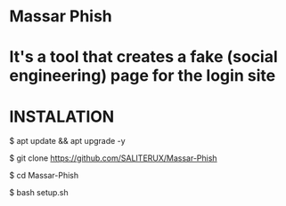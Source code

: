 # Massar Phish
# It's a tool that creates a fake (social engineering) page for the login site
# INSTALATION

$ apt update && apt upgrade -y

$ git clone https://github.com/SALITERUX/Massar-Phish 

$ cd Massar-Phish


$ bash setup.sh


